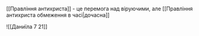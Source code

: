 [[Правління антихриста]] - це перемога над віруючими, але [[Правління антихриста обмеження в часі|дочасна]]

![[Даниїла 7 21]]